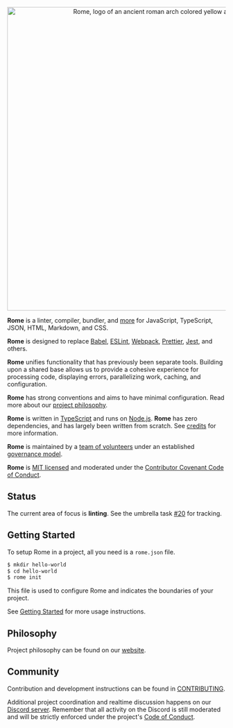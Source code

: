 <p align="center">
	<img alt="Rome, logo of an ancient roman arch colored yellow and white" src="https://github.com/romefrontend/rome/raw/main/assets/PNG/logo_transparent.png" width="700">
</p>

<!-- This intro is synced with the website via the `./rome run scripts/generate-files/website-intro` script. Make sure you run it after modifying anything between these comments. -->
<!-- INTRO START -->
**Rome** is a linter, compiler, bundler, and [more](https://romefrontend.dev/#development-status) for JavaScript, TypeScript, JSON, HTML, Markdown, and CSS.

**Rome** is designed to replace [Babel](https://babeljs.io/), [ESLint](https://eslint.org/), [Webpack](https://webpack.js.org/), [Prettier](https://prettier.io/), [Jest](https://jestjs.io/), and others.

**Rome** unifies functionality that has previously been separate tools. Building upon a shared base allows us to provide a cohesive experience for processing code, displaying errors, parallelizing work, caching, and configuration.

**Rome** has strong conventions and aims to have minimal configuration. Read more about our [project philosophy](https://romefrontend.dev/#philosophy).

**Rome** is written in [TypeScript](https://www.typescriptlang.org/) and runs on [Node.js](https://nodejs.org/en/). **Rome** has zero dependencies, and has largely been written from scratch. See [credits](https://romefrontend.dev/credits) for more information.

**Rome** is maintained by a [team of volunteers](https://romefrontend.dev/credits#team) under an established [governance model](https://github.com/romefrontend/rome/blob/main/GOVERNANCE.md).

**Rome** is [MIT licensed](https://github.com/romefrontend/rome/tree/main/LICENSE) and moderated under the [Contributor Covenant Code of Conduct](https://github.com/romefrontend/rome/tree/main/CODE_OF_CONDUCT.md).
<!-- INTRO END -->

## Status

The current area of focus is **linting**. See the umbrella task [#20](https://github.com/romefrontend/rome/issues/20) for tracking.

## Getting Started

To setup Rome in a project, all you need is a `rome.json` file.

```bash
$ mkdir hello-world
$ cd hello-world
$ rome init
```

This file is used to configure Rome and indicates the boundaries of your project.

See [Getting Started](https://romefrontend.dev/#getting-started) for more usage instructions.

## Philosophy

Project philosophy can be found on our [website](https://romefrontend.dev/#philosophy).

## Community

Contribution and development instructions can be found in [CONTRIBUTING](./CONTRIBUTING.md).

Additional project coordination and realtime discussion happens on our [Discord server](https://discord.gg/9WxHa5d). Remember that all activity on the Discord is still moderated and will be strictly enforced under the project's [Code of Conduct](./CODE_OF_CONDUCT.md).
